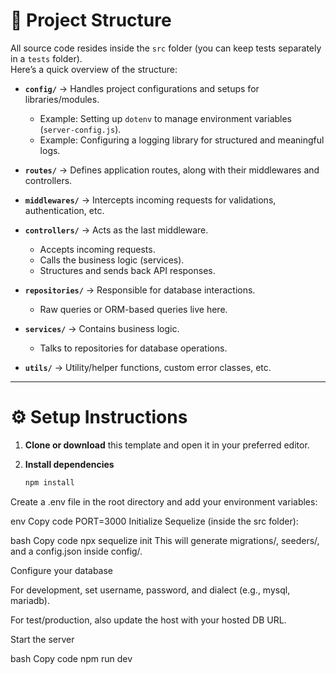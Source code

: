 # 📂 Project Structure

All source code resides inside the `src` folder (you can keep tests separately in a `tests` folder).  
Here’s a quick overview of the structure:

- **`config/`** → Handles project configurations and setups for libraries/modules.  
  - Example: Setting up `dotenv` to manage environment variables (`server-config.js`).  
  - Example: Configuring a logging library for structured and meaningful logs.  

- **`routes/`** → Defines application routes, along with their middlewares and controllers.  

- **`middlewares/`** → Intercepts incoming requests for validations, authentication, etc.  

- **`controllers/`** → Acts as the last middleware.  
  - Accepts incoming requests.  
  - Calls the business logic (services).  
  - Structures and sends back API responses.  

- **`repositories/`** → Responsible for database interactions.  
  - Raw queries or ORM-based queries live here.  

- **`services/`** → Contains business logic.  
  - Talks to repositories for database operations.  

- **`utils/`** → Utility/helper functions, custom error classes, etc.  

---

# ⚙️ Setup Instructions

1. **Clone or download** this template and open it in your preferred editor.  

2. **Install dependencies**  
   ```bash
   npm install
Create a .env file in the root directory and add your environment variables:

env
Copy code
PORT=3000
Initialize Sequelize (inside the src folder):

bash
Copy code
npx sequelize init
This will generate migrations/, seeders/, and a config.json inside config/.

Configure your database

For development, set username, password, and dialect (e.g., mysql, mariadb).

For test/production, also update the host with your hosted DB URL.

Start the server

bash
Copy code
npm run dev

